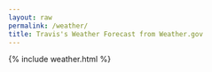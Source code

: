 ```yaml
---
layout: raw
permalink: /weather/
title: Travis's Weather Forecast from Weather.gov
---
```

{% include weather.html %}
